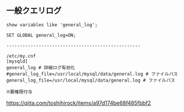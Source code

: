 ## 一般クエリログ
```
show variables like 'general_log';

SET GLOBAL general_log=ON;

--------------------------------------------------

/etc/my.cnf
[mysqld]
general_log # 詳細ログ有効化
#general_log_file=/usr/local/mysql/data/general.log # ファイルパス
general_log_file=/usr/local/mysql/data/general.log # ファイルパス

※要権限付与
```
<https://qiita.com/toshihirock/items/a97d174be68f485fbbf2>
